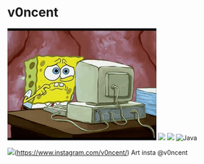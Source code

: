 # v0ncent
![](https://github.com/v0ncent/v0ncent/blob/main/spungbob.gif) 
<img src="https://img.shields.io/badge/Python-FFD43B?style=for-the-badge&logo=python&logoColor=blue" /> <img src="https://img.shields.io/badge/JavaScript-323330?style=for-the-badge&logo=javascript&logoColor=F7DF1E" /> ![Java](https://img.shields.io/badge/java-%23ED8B00.svg?style=for-the-badge&logo=java&logoColor=white)


![](https://img.shields.io/badge/Instagram-E4405F?style=for-the-badge&logo=instagram&logoColor=white)(https://www.instagram.com/v0ncent/)
Art insta @v0ncent 
